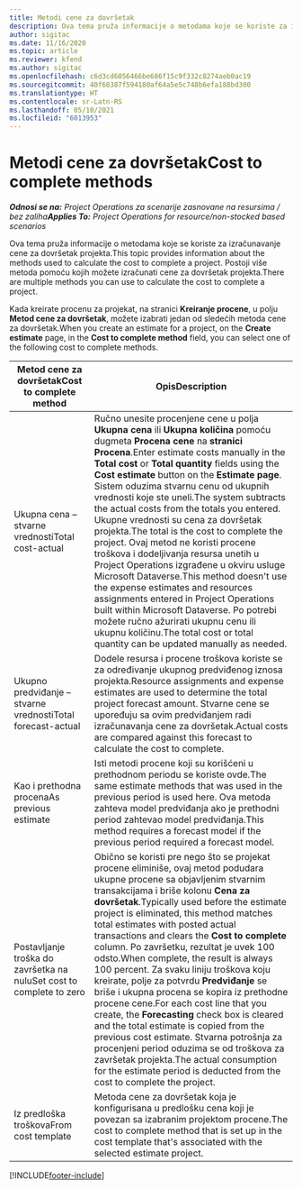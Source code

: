 ```yaml
---
title: Metodi cene za dovršetak
description: Ova tema pruža informacije o metodama koje se koriste za izračunavanje cene za dovršetak projekta.
author: sigitac
ms.date: 11/16/2020
ms.topic: article
ms.reviewer: kfend
ms.author: sigitac
ms.openlocfilehash: c6d3cd6056466be686f15c9f332c8274aeb0ac19
ms.sourcegitcommit: 40f68387f594180af64a5e5c748b6efa188bd300
ms.translationtype: HT
ms.contentlocale: sr-Latn-RS
ms.lasthandoff: 05/10/2021
ms.locfileid: "6013953"
---
```

# <a name="cost-to-complete-methods"></a><span data-ttu-id="69457-103">Metodi cene za dovršetak</span><span class="sxs-lookup"><span data-stu-id="69457-103">Cost to complete methods</span></span>

<span data-ttu-id="69457-104">_**Odnosi se na:** Project Operations za scenarije zasnovane na resursima / bez zaliha_</span><span class="sxs-lookup"><span data-stu-id="69457-104">_**Applies To:** Project Operations for resource/non-stocked based scenarios_</span></span>

<span data-ttu-id="69457-105">Ova tema pruža informacije o metodama koje se koriste za izračunavanje cene za dovršetak projekta.</span><span class="sxs-lookup"><span data-stu-id="69457-105">This topic provides information about the methods used to calculate the cost to complete a project.</span></span> <span data-ttu-id="69457-106">Postoji više metoda pomoću kojih možete izračunati cene za dovršetak projekta.</span><span class="sxs-lookup"><span data-stu-id="69457-106">There are multiple methods you can use to calculate the cost to complete a project.</span></span> 

<span data-ttu-id="69457-107">Kada kreirate procenu za projekat, na stranici **Kreiranje procene**, u polju **Metod cene za dovršetak**, možete izabrati jedan od sledećih metoda cene za dovršetak.</span><span class="sxs-lookup"><span data-stu-id="69457-107">When you create an estimate for a project, on the **Create estimate** page, in the **Cost to complete method** field, you can select one of the following cost to complete methods.</span></span>

| <span data-ttu-id="69457-108">Metod cene za dovršetak</span><span class="sxs-lookup"><span data-stu-id="69457-108">Cost to complete method</span></span>    | <span data-ttu-id="69457-109">Opis</span><span class="sxs-lookup"><span data-stu-id="69457-109">Description</span></span>                                                                                                                                                                                                                                                                                                                                                                                                                                                                                        |
|------------------------------|----------------------------------------------------------------------------------------------------------------------------------------------------------------------------------------------------------------------------------------------------------------------------------------------------------------------------------------------------------------------------------------------------------------------------------------------------------------------------------------------------|
| <span data-ttu-id="69457-110">Ukupna cena – stvarne vrednosti</span><span class="sxs-lookup"><span data-stu-id="69457-110">Total cost-actual</span></span>            | <span data-ttu-id="69457-111">Ručno unesite procenjene cene u polja **Ukupna cena** ili **Ukupna količina** pomoću dugmeta **Procena cene** na **stranici Procena**.</span><span class="sxs-lookup"><span data-stu-id="69457-111">Enter estimate costs manually in the **Total cost** or **Total quantity** fields using the **Cost estimate** button on the **Estimate page**.</span></span> <span data-ttu-id="69457-112">Sistem oduzima stvarnu cenu od ukupnih vrednosti koje ste uneli.</span><span class="sxs-lookup"><span data-stu-id="69457-112">The system subtracts the actual costs from the totals you entered.</span></span> <span data-ttu-id="69457-113">Ukupne vrednosti su cena za dovršetak projekta.</span><span class="sxs-lookup"><span data-stu-id="69457-113">The total is the cost to complete the project.</span></span> <span data-ttu-id="69457-114">Ovaj metod ne koristi procene troškova i dodeljivanja resursa unetih u Project Operations izgrađene u okviru usluge Microsoft Dataverse.</span><span class="sxs-lookup"><span data-stu-id="69457-114">This method doesn't use the expense estimates and resources assignments entered in Project Operations built within Microsoft Dataverse.</span></span> <span data-ttu-id="69457-115">Po potrebi možete ručno ažurirati ukupnu cenu ili ukupnu količinu.</span><span class="sxs-lookup"><span data-stu-id="69457-115">The total cost or total quantity can be updated manually as needed.</span></span>  |
| <span data-ttu-id="69457-116">Ukupno predviđanje – stvarne vrednosti</span><span class="sxs-lookup"><span data-stu-id="69457-116">Total forecast-actual</span></span>        | <span data-ttu-id="69457-117">Dodele resursa i procene troškova koriste se za određivanje ukupnog predviđenog iznosa projekta.</span><span class="sxs-lookup"><span data-stu-id="69457-117">Resource assignments and expense estimates are used to determine the total project forecast amount.</span></span> <span data-ttu-id="69457-118">Stvarne cene se upoređuju sa ovim predviđanjem radi izračunavanja cene za dovršetak.</span><span class="sxs-lookup"><span data-stu-id="69457-118">Actual costs are compared against this forecast to calculate the cost to complete.</span></span>                                                                                                                                                                                                                                                                          |
| <span data-ttu-id="69457-119">Kao i prethodna procena</span><span class="sxs-lookup"><span data-stu-id="69457-119">As previous estimate</span></span>         | <span data-ttu-id="69457-120">Isti metodi procene koji su korišćeni u prethodnom periodu se koriste ovde.</span><span class="sxs-lookup"><span data-stu-id="69457-120">The same estimate methods that was used in the previous period is used here.</span></span> <span data-ttu-id="69457-121">Ova metoda zahteva model predviđanja ako je prethodni period zahtevao model predviđanja.</span><span class="sxs-lookup"><span data-stu-id="69457-121">This method requires a forecast model if the previous period required a forecast model.</span></span>                                                                                                                                                                                                                                                                                                                           |
| <span data-ttu-id="69457-122">Postavljanje troška do završetka na nulu</span><span class="sxs-lookup"><span data-stu-id="69457-122">Set cost to complete to zero</span></span> | <span data-ttu-id="69457-123">Obično se koristi pre nego što se projekat procene eliminiše, ovaj metod podudara ukupne procene sa objavljenim stvarnim transakcijama i briše kolonu **Cena za dovršetak**.</span><span class="sxs-lookup"><span data-stu-id="69457-123">Typically used before the estimate project is eliminated, this method matches total estimates with posted actual transactions and clears the **Cost to complete** column.</span></span> <span data-ttu-id="69457-124">Po završetku, rezultat je uvek 100 odsto.</span><span class="sxs-lookup"><span data-stu-id="69457-124">When complete, the result is always 100 percent.</span></span> <span data-ttu-id="69457-125">Za svaku liniju troškova koju kreirate, polje za potvrdu **Predviđanje** se briše i ukupna procena se kopira iz prethodne procene cene.</span><span class="sxs-lookup"><span data-stu-id="69457-125">For each cost line that you create, the **Forecasting** check box is cleared and the total estimate is copied from the previous cost estimate.</span></span> <span data-ttu-id="69457-126">Stvarna potrošnja za procenjeni period oduzima se od troškova za završetak projekta.</span><span class="sxs-lookup"><span data-stu-id="69457-126">The actual consumption for the estimate period is deducted from the cost to complete the project.</span></span>              |
| <span data-ttu-id="69457-127">Iz predloška troškova</span><span class="sxs-lookup"><span data-stu-id="69457-127">From cost template</span></span>           | <span data-ttu-id="69457-128">Metoda cene za dovršetak koja je konfigurisana u predlošku cena koji je povezan sa izabranim projektom procene.</span><span class="sxs-lookup"><span data-stu-id="69457-128">The cost to complete method that is set up in the cost template that's associated with the selected estimate project.</span></span>                                                                                                                                                                                                                                                                                                                                                                          |


[!INCLUDE[footer-include](../includes/footer-banner.md)]